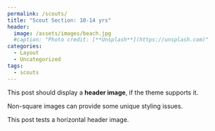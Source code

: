 ```yaml
---
permalink: /scouts/
title: "Scout Section: 10-14 yrs"
header:
  image: /assets/images/beach.jpg
  #caption: "Photo credit: [**Unsplash**](https://unsplash.com)"
categories:
  - Layout
  - Uncategorized
tags:
  - scouts
---
```


This post should display a **header image**, if the theme supports it.

Non-square images can provide some unique styling issues.

This post tests a horizontal header image.
